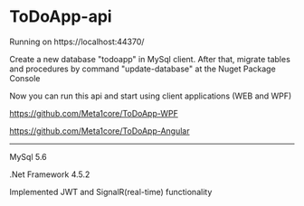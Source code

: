 # ToDoApp-api
Running on https://localhost:44370/

Create a new database "todoapp" in MySql client. After that, migrate tables and procedures by command "update-database" at the Nuget Package Console

Now you can run this api and start using client applications (WEB and WPF)

https://github.com/Meta1core/ToDoApp-WPF

https://github.com/Meta1core/ToDoApp-Angular

__________________________________________________________________________________________________________________________________________________________________________________
MySql 5.6

.Net Framework 4.5.2

Implemented JWT and SignalR(real-time) functionality
